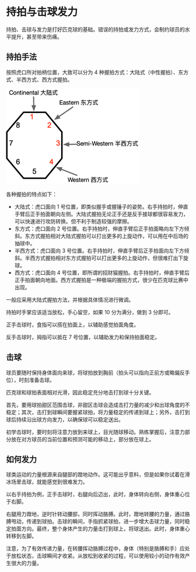 # 持拍与击球发力

持拍、击球与发力是打好匹克球的基础。错误的持拍或发力方式，会制约球员的水平提升，甚至带来伤痛。

## 持拍手法

按照虎口所对拍柄位置，大致可以分为 4 种握拍方式：大陆式（中性握拍）、东方式、半西方式、西方式握拍。

![常见握拍手法](_images/hold-paddle.png)

各种握拍的特点如下：

* 大陆式：虎口面向 1 号位置，即类似握手或握锤子的姿势。右手持拍时，伸直手臂后正手拍面朝向左侧。大陆式握拍无论正手还是反手接球都很容易发力，可以快速进行攻防转换。但不利于制造较强的摩擦。
* 东方式：虎口面向 2 号位置。右手持拍时，伸直手臂后正手拍面略向左下方倾斜。东方式握拍相对大陆式握拍可以打出更多的上旋动作，可以用在中后场的抽球中。
* 半西方式：虎口面向 3 号位置。右手持拍时，伸直手臂后正手拍面向左下方倾斜。半西方式握拍相对东方式握拍可以打出更多的上旋动作，但很难打出下旋球。
* 西方式：虎口面向 4 号位置，即所谓的招财猫握拍。右手持拍时，伸直手臂后正手拍面朝向地面。西方式握拍是一种极端的握拍方式，很少在匹克球比赛中出现。

一般应采用大陆式握拍方法，并根据具体情况进行微调。

持拍时手掌应该适当放松，手心留空，如果 10 分为满分，做到 3 分即可。

正手击球时，食指可以搭在拍面上，以辅助感觉拍面角度。

反手击球时，拇指可以抵在 7 号位置，以辅助发力和保持拍面稳定。

## 击球

球员要随时保持身体面向来球，将球拍放到胸前（拍头可以指向正前方或略偏反手位），时刻准备击球。

匹克球和球拍表面相对光滑，因此稳定充分地击打到球十分关键。

首先，要用球拍甜区范围击球，非甜区击球会造成击打力量的减少和出球角度的不稳定；其次，击打到球瞬间要握紧球拍，将力量稳定的传递到球上；另外，击打到球后持续沿出球方向发力，以确保球可以稳定送出。

初学击球时，要时刻将注意力放到来球上，目光随球移动。熟练掌握后，注意力部分放在对方球员的当前位置和预测可能的移动上，部分放在球上。

## 如何发力

球类运动的力量根源来自腿部的蹬地动作。这可能出乎意料，但是如果你试着在滑冰场里击球，就能感觉到很难发力。

以右手持拍为例，正手击球时，右腿向后迈出，此时，身体转向右侧，身体重心位于右脚。

右腿用力蹬地，逆时针转动腰部，同时挥动胳膊。此时，蹬地转腰的力量，通过胳膊甩动，传递到球拍。击球的瞬间，手指抓紧球拍，进一步增大击球力量，同时稳定拍面方向。最终，整个身体产生的力量击打到球上，将球送出。此时，身体重心转移到左脚。

注意，为了有效传递力量，在转腰挥动胳膊过程中，身体（特别是胳膊和手）应处于放松状态，击球瞬间才收紧。从放松到收紧的过程，可以使用较小的动作有效产生很大的力量。